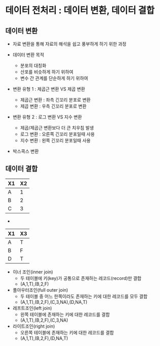 # 데이터 전처리 : 데이터 변환, 데이터 결합

## 데이터 변환

* 자료 변환을 통해 자료의 해석을 쉽고 풍부하게 하기 위한 과정
* 데이터 변환 목적
  * 분포의 대칭화
  * 산포를 비슷하게 하기 위하여
  * 변수 간 관계를 단순하게 하기 위하여



* 변환 유형 1 : 제곱근 변환 VS 제곱 변환
  * 제곱근 변환 : 좌측 긴꼬리 분포로 변환
  * 제곱 변환 : 우측 긴꼬리 분포로 변환
* 변환 유형 2 : 로그 변환 VS 지수 변환
  * 제곱/제곱근 변환보다 더 큰 치우침 발생
  * 로그 변환 : 오른쪽 긴꼬리 분포일때 사용
  * 지수 변환 : 왼쪽 긴꼬리 분포일때 사용
* 박스콕스 변환



## 데이터 결합

| X1   | X2   |
| ---- | ---- |
| A    | 1    |
| B    | 2    |
| C    | 3    |

+

| X1   | X3   |
| ---- | ---- |
| A    | T    |
| B    | F    |
| D    | T    |

* 이너 조인(inner join)
  * 두 테이블에 키(key)가 공통으로 존재하는 레코드(record)만 결합
  * (A,1,T),(B,2,F)
* 풀아우터조인(full outer join)
  * 두 테이블 중 어느 한쪽이라도 존재하는 키에 대한 레코드를 모두 결합
  * (A,1,T),(B,2,F),(C,3,NA),(D,NA,T)
* 레프트조인(left join)
  * 왼쪽 테이블에 존재하는 키에 대한 레코드를 결합
  * (A,1,T),(B,2,F),(C,3,NA)
* 라이트조인(right join)
  * 오른쪽 테이블에 존재하는 키에 대한 레코드를 결합
  * (A,1,T),(B,2,F),(D,NA,T)


